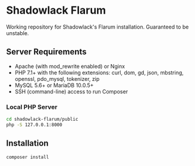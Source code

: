 # Shadowlack Flarum

Working repository for Shadowlack's Flarum installation. Guaranteed to be unstable.

## Server Requirements

* Apache (with mod_rewrite enabled) or Nginx
* PHP 7.1+ with the following extensions: curl, dom, gd, json, mbstring, openssl, pdo_mysql, tokenizer, zip
* MySQL 5.6+ or MariaDB 10.0.5+
* SSH (command-line) access to run Composer

### Local PHP Server

```bash
cd shadowlack-flarum/public
php -S 127.0.0.1:8000
```

## Installation

```bash
composer install
```
